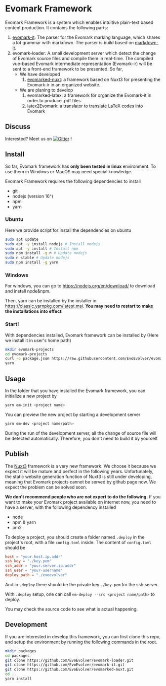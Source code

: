# Evomark Framework

Evomark Framework is a system which enables intuitive plain-text based content production. It contains the following parts:

1. [evomark-it](https://github.com/EvoEvolver/Evomark-it): The parser for the Evomark marking language, which shares a lot grammar with markdown. The parser is build based on [markdown-it](https://github.com/markdown-it/markdown-it). 
1. evomark-loader: A small development server which detect the change of Evomark source files and compile them in real-time. The compiled vue-based Evomark intermediate representation (Evomark-ir) will be sent to a front-end framework to be presented. So far, 
    - We have developed
        1. [evomarked-nuxt](https://github.com/EvoEvolver/Evomarked-nuxt): a framework based on Nuxt3 for presenting the Evomark-ir in an organized website.
    - We are planing to develop
        1. evomarked-latex: a framework for organize the Evomark-it in order to produce .pdf files.
        2. latex2Evomark: a translator to translate LaTeX codes into Evomark

## Discuss

Interested? Meet us on
[![Gitter](https://badges.gitter.im/EvoEvolver/community.svg)](https://gitter.im/EvoEvolver/community?utm_source=badge&utm_medium=badge&utm_campaign=pr-badge) !

## Install

So far, Evomark framework has **only been tested in linux** environment. To use them in Windows or MacOS may need special knowledge. 

Evomark Framework requires the following dependencies to install
- git
- nodejs (version 16^)
- npm
- yarn

### Ubuntu
Here we provide script for install the dependencies on ubuntu
```bash
sudo apt update
sudo apt -y install nodejs # Install nodejs
sudo apt -y install # Install npm
sudo npm install -g n # Update nodejs
sudo n stable # Update nodejs
sudo npm install -g yarn
```
### Windows
For windows, you can go to https://nodejs.org/en/download/ to download and install node&npm.

Then, yarn can be installed by the installer in https://classic.yarnpkg.com/latest.msi. **You may need to restart to make the installations into effect**.

### Start!

With dependencies installed, Evomark framework can be installed by (Here we install it in user's home path)
```bash
mkdir evomark-projects
cd evomark-projects
curl -o package.json https://raw.githubusercontent.com/EvoEvolver/evomark-starter/main/package.json
yarn
```

## Usage
In the folder that you have installed the Evomark framework, you can initialize a new project by
```bash
yarn em-init <project name>
```
You can preview the new project by starting a development server

```bash
yarn em-dev <project name/path>
```
During the run of the development server, all the change of source file will be detected automatically. Therefore, you don't need to build it by yourself.

## Publish 

The [Nuxt3](https://v3.nuxtjs.org/) framework is a very new framework. We choose it because we expect it will be mature and perfect in the following years. Unfortunately, the static website generation function of Nuxt3 is still under developing, meaning that Evomark projects cannot be served by github page now. We expect the problem can be solved soon.

**We don't recommend people who are not expert to do the following.** If you want to make your Evomark project available on internet now, you need to have a server, with the following dependency installed
- node
- npm & yarn
- pm2

To deploy a project, you should create a folder named `.deploy` in the project's root, with a file `config.toml` inside.
The content of `config.toml` should be
```toml
host = "your.host.ip.addr"
ssh_key = "./key.pem"
ssh_addr = "your.server.ip.addr"
ssh_user = "your-username"
deploy_path = "./evoevolver"
```
And in `.deploy` there should be the private key `./key.pem` for the ssh server.

With `.deploy` setup, one can call `em-deploy --src <project name/path>`  to deploy.

You may check the source code to see what is actual happening.

## Development

If you are interested in develop this framework, you can first clone this repo, and setup the environment by running the following commands in the root.

```bash
mkdir packages
cd packages
git clone https://github.com/EvoEvolver/evomark-loader.git
git clone https://github.com/EvoEvolver/evomark-it.git
git clone https://github.com/EvoEvolver/evomarked-nuxt.git
cd ..
yarn install
```